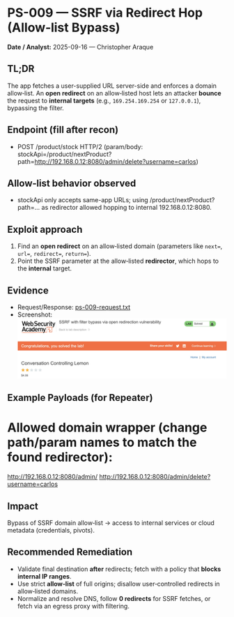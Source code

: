 
# PS-009 — SSRF via Redirect Hop (Allow‑list Bypass)
**Date / Analyst:** 2025-09-16 — Christopher Araque

## TL;DR
The app fetches a user-supplied URL server-side and enforces a domain allow‑list.
An **open redirect** on an allow‑listed host lets an attacker **bounce** the request
to **internal targets** (e.g., `169.254.169.254` or `127.0.0.1`), bypassing the filter.

## Endpoint (fill after recon)
- POST /product/stock HTTP/2  (param/body: stockApi=/product/nextProduct?path=http://192.168.0.12:8080/admin/delete?username=carlos)

## Allow‑list behavior observed
- stockApi only accepts same-app URLs; using /product/nextProduct?path=... as       redirector allowed hopping to internal 192.168.0.12:8080.


## Exploit approach
1) Find an **open redirect** on an allow‑listed domain (parameters like `next=`, `url=`, `redirect=`, `return=`).
2) Point the SSRF parameter at the allow‑listed **redirector**, which hops to the **internal** target.

## Evidence
- Request/Response: [ps-009-request.txt](../../evidence/ps-ssrf/ps-009-request.txt)
- Screenshot: ![PS‑009](../../evidence/ps-ssrf/ps-009-screenshot.png)

## Example Payloads (for Repeater)
# Allowed domain wrapper (change path/param names to match the found redirector):
http://192.168.0.12:8080/admin/
http://192.168.0.12:8080/admin/delete?username=carlos
## Impact
Bypass of SSRF domain allow‑list → access to internal services or cloud metadata (credentials, pivots).

## Recommended Remediation
- Validate final destination **after** redirects; fetch with a policy that **blocks internal IP ranges**.
- Use strict **allow‑list** of full origins; disallow user‑controlled redirects in allow‑listed domains.
- Normalize and resolve DNS, follow **0 redirects** for SSRF fetches, or fetch via an egress proxy with filtering.
